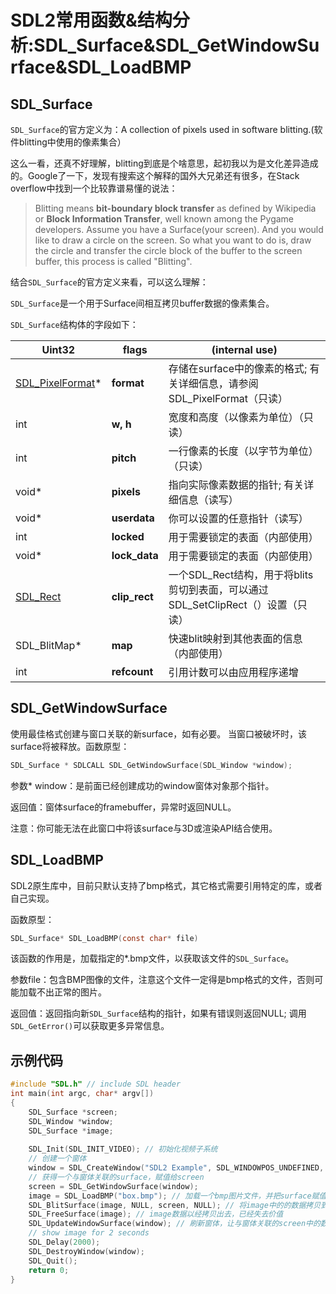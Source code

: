 # SDL2常用函数&结构分析:SDL_Surface&SDL_GetWindowSurface&SDL_LoadBMP

## SDL_Surface

`SDL_Surface`的官方定义为：A collection of pixels used in software blitting.(软件blitting中使用的像素集合）

这么一看，还真不好理解，blitting到底是个啥意思，起初我以为是文化差异造成的。Google了一下，发现有搜索这个解释的国外大兄弟还有很多，在Stack overflow中找到一个比较靠谱易懂的说法：

> Blitting means **bit-boundary block transfer** as defined by Wikipedia or **Block Information Transfer**, well known among the Pygame developers. Assume you have a Surface(your screen). And you would like to draw a circle on the screen. So what you want to do is, draw the circle and transfer the circle block of the buffer to the screen buffer, this process is called "Blitting". 

结合`SDL_Surface`的官方定义来看，可以这么理解：

`SDL_Surface`是一个用于Surface间相互拷贝buffer数据的像素集合。

`SDL_Surface`结构体的字段如下：

| Uint32                                                     | **flags**     | (internal use)                                               |
| ---------------------------------------------------------- | ------------- | ------------------------------------------------------------ |
| [SDL_PixelFormat](http://wiki.libsdl.org/SDL_PixelFormat)* | **format**    | 存储在surface中的像素的格式; 有关详细信息，请参阅SDL_PixelFormat（只读） |
| int                                                        | **w, h**      | 宽度和高度（以像素为单位）（只读）                           |
| int                                                        | **pitch**     | 一行像素的长度（以字节为单位）（只读）                       |
| void*                                                      | **pixels**    | 指向实际像素数据的指针; 有关详细信息（读写）                 |
| void*                                                      | **userdata**  | 你可以设置的任意指针（读写）                                 |
| int                                                        | **locked**    | 用于需要锁定的表面（内部使用）                               |
| void*                                                      | **lock_data** | 用于需要锁定的表面（内部使用）                               |
| [SDL_Rect](http://wiki.libsdl.org/SDL_Rect)                | **clip_rect** | 一个SDL_Rect结构，用于将blits剪切到表面，可以通过SDL_SetClipRect（）设置（只读） |
| SDL_BlitMap*                                               | **map**       | 快速blit映射到其他表面的信息（内部使用）                     |
| int                                                        | **refcount**  | 引用计数可以由应用程序递增                                   |

## SDL_GetWindowSurface

使用最佳格式创建与窗口关联的新surface，如有必要。 当窗口被破坏时，该surface将被释放。函数原型：

```c
SDL_Surface * SDLCALL SDL_GetWindowSurface(SDL_Window *window);
```

参数* window：是前面已经创建成功的window窗体对象那个指针。

返回值：窗体surface的framebuffer，异常时返回NULL。

注意：你可能无法在此窗口中将该surface与3D或渲染API结合使用。

## SDL_LoadBMP

SDL2原生库中，目前只默认支持了bmp格式，其它格式需要引用特定的库，或者自己实现。

函数原型：

```c
SDL_Surface* SDL_LoadBMP(const char* file)
```

该函数的作用是，加载指定的*.bmp文件，以获取该文件的`SDL_Surface`。

参数file：包含BMP图像的文件，注意这个文件一定得是bmp格式的文件，否则可能加载不出正常的图片。

返回值：返回指向新`SDL_Surface`结构的指针，如果有错误则返回NULL; 调用`SDL_GetError()`可以获取更多异常信息。

## 示例代码

```c
#include "SDL.h" // include SDL header
int main(int argc, char* argv[])
{
    SDL_Surface *screen;
    SDL_Window *window;
    SDL_Surface *image;
  
    SDL_Init(SDL_INIT_VIDEO); // 初始化视频子系统
    // 创建一个窗体
    window = SDL_CreateWindow("SDL2 Example", SDL_WINDOWPOS_UNDEFINED, SDL_WINDOWPOS_UNDEFINED, 640, 480, 0);
    // 获得一个与窗体关联的surface，赋值给screen
    screen = SDL_GetWindowSurface(window);
    image = SDL_LoadBMP("box.bmp"); // 加载一个bmp图片文件，并把surface赋值给image
    SDL_BlitSurface(image, NULL, screen, NULL); // 将image中的的数据拷贝到screen中，相当于直接显示
    SDL_FreeSurface(image); // image数据以经拷贝出去，已经失去价值
    SDL_UpdateWindowSurface(window); // 刷新窗体，让与窗体关联的screen中的数据能够显示出来。
    // show image for 2 seconds
    SDL_Delay(2000);
    SDL_DestroyWindow(window);
    SDL_Quit();
    return 0;
}
```

